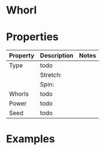 # Whorl


# Properties


| Property | Description | Notes | 
| -------- | ----------- | ----- |
| Type | todo | |
| | Stretch: <desc> | |
| | Spin: <desc> | |
| Whorls | todo | |
| Power | todo | |
| Seed | todo | |




# Examples
